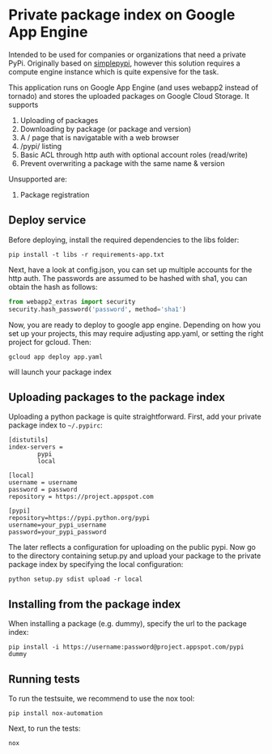 # Private package index on Google App Engine
Intended to be used for companies or organizations that need a private PyPi. Originally based on [simplepypi](https://github.com/steiza/simplepypi), however this solution requires a compute engine instance which is quite expensive for the task.

This application runs on Google App Engine (and uses webapp2 instead of tornado) and stores the uploaded packages on Google Cloud Storage. It supports
1. Uploading of packages
2. Downloading by package (or package and version)
3. A / page that is navigatable with a web browser
4. /pypi/ listing
5. Basic ACL through http auth with optional account roles (read/write)
6. Prevent overwriting a package with the same name & version

Unsupported are: 
1. Package registration

## Deploy service
Before deploying, install the required dependencies to the libs folder:
```
pip install -t libs -r requirements-app.txt
```
Next, have a look at config.json, you can set up multiple accounts for the http auth. The passwords are assumed to be hashed with sha1, you can obtain the hash as follows:
```python
from webapp2_extras import security
security.hash_password('password', method='sha1')
```
Now, you are ready to deploy to google app engine. Depending on how you set up your projects, this may require adjusting app.yaml, or setting the right project for gcloud. Then:
```
gcloud app deploy app.yaml
```
will launch your package index

## Uploading packages to the package index
Uploading a python package is quite straightforward. First, add your private package index to `~/.pypirc`:
```
[distutils]
index-servers =
        pypi
        local

[local]
username = username
password = password
repository = https://project.appspot.com

[pypi]
repository=https://pypi.python.org/pypi
username=your_pypi_username
password=your_pypi_password

```
The later reflects a configuration for uploading on the public pypi. Now go to the directory containing setup.py and upload your package to the private package index by specifying the local configuration:
```
python setup.py sdist upload -r local
```

## Installing from the package index
When installing a package (e.g. dummy), specify the url to the package index:
```
pip install -i https://username:password@project.appspot.com/pypi dummy
```

## Running tests
To run the testsuite, we recommend to use the nox tool:
```
pip install nox-automation
```
Next, to run the tests:
```
nox
```
